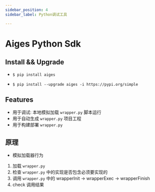 ```yaml
---
sidebar_position: 4
sidebar_label: Python调试工具

---
```


#  Aiges Python Sdk

## Install && Upgrade

* `$ pip install aiges`

* `$ pip install --upgrade aiges -i https://pypi.org/simple`


## Features

* 用于调试: 本地模拟加载 `wrapper.py` 脚本运行
* 用于自动生成 `wrapper.py` 项目工程
* 用于构建部署 `wrapper.py` 

## 原理

* 模拟加载器行为

1. 加载 `wrapper.py`
2. 检查 `wrapper.py` 中的实现是否包含必须要实现的
3. 调用 `wrapper.py` 中的 wrapperInit -> wrapperExec -> wrapperFinish
4. check 调用结果

